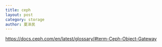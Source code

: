 ```yaml
---
title: ceph
layout: post
category: storage
author: 夏泽民
---
```


<!-- more -->
https://docs.ceph.com/en/latest/glossary/#term-Ceph-Object-Gateway